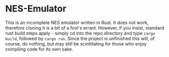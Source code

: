 # NES-Emulator
This is an incomplete NES emulator written in Rust. It does not work, therefore cloning it is a bit of a fool's errant. However, if you insist, standard rust build steps apply - simply cd into the repo directory and type `cargo build`, followed by `cargo run`. Since the project is unfinished this will, of course, do nothing, but may still be scintillating for those who enjoy compiling code for its own sake. 
